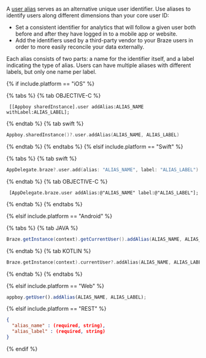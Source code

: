 A [user alias]({{site.baseurl}}/user_guide/data_and_analytics/user_data_collection/user_profile_lifecycle/#user-aliases) serves as an alternative unique user identifier. Use aliases to identify users along different dimensions than your core user ID:

* Set a consistent identifier for analytics that will follow a given user both before and after they have logged in to a mobile app or website.
* Add the identifiers used by a third-party vendor to your Braze users in order to more easily reconcile your data externally.

Each alias consists of two parts: a name for the identifier itself, and a label indicating the type of alias. Users can have multiple aliases with different labels, but only one name per label.

{% if include.platform == "iOS" %}

{% tabs %}
{% tab OBJECTIVE-C %}

```objc
 [[Appboy sharedInstance].user addAlias:ALIAS_NAME withLabel:ALIAS_LABEL];
```

 {% endtab %}
{% tab swift %}

```swift
Appboy.sharedInstance()?.user.addAlias(ALIAS_NAME, ALIAS_LABEL)
```

{% endtab %}
{% endtabs %}
{% elsif include.platform == "Swift" %}

{% tabs %}
{% tab swift %}

```swift
AppDelegate.braze?.user.add(alias: "ALIAS_NAME", label: "ALIAS_LABEL")
```

{% endtab %}
{% tab OBJECTIVE-C %}

```objc
 [AppDelegate.braze.user addAlias:@"ALIAS_NAME" label:@"ALIAS_LABEL"];
```

 {% endtab %}
{% endtabs %}


{% elsif include.platform == "Android" %}

{% tabs %}
{% tab JAVA %}

```java
Braze.getInstance(context).getCurrentUser().addAlias(ALIAS_NAME, ALIAS_LABEL);
```

{% endtab %}
{% tab KOTLIN %}

```kotlin
Braze.getInstance(context).currentUser?.addAlias(ALIAS_NAME, ALIAS_LABEL)
```

{% endtab %}
{% endtabs %}

{% elsif include.platform == "Web" %}

```javascript
appboy.getUser().addAlias(ALIAS_NAME, ALIAS_LABEL);
```

{% elsif include.platform == "REST" %}

```json
{
  "alias_name" : (required, string),
  "alias_label" : (required, string)
}
```

{% endif %}

